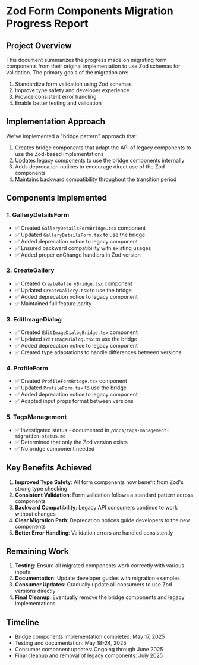 # Zod Form Components Migration Progress Report

## Project Overview
This document summarizes the progress made on migrating form components from their original implementation to use Zod schemas for validation. The primary goals of the migration are:

1. Standardize form validation using Zod schemas
2. Improve type safety and developer experience
3. Provide consistent error handling
4. Enable better testing and validation

## Implementation Approach
We've implemented a "bridge pattern" approach that:

1. Creates bridge components that adapt the API of legacy components to use the Zod-based implementations
2. Updates legacy components to use the bridge components internally
3. Adds deprecation notices to encourage direct use of the Zod components
4. Maintains backward compatibility throughout the transition period

## Components Implemented

### 1. GalleryDetailsForm
- ✅ Created `GalleryDetailsFormBridge.tsx` component
- ✅ Updated `GalleryDetailsForm.tsx` to use the bridge
- ✅ Added deprecation notice to legacy component
- ✅ Ensured backward compatibility with existing usages
- ✅ Added proper onChange handlers in Zod version

### 2. CreateGallery  
- ✅ Created `CreateGalleryBridge.tsx` component
- ✅ Updated `CreateGallery.tsx` to use the bridge
- ✅ Added deprecation notice to legacy component
- ✅ Maintained full feature parity

### 3. EditImageDialog
- ✅ Created `EditImageDialogBridge.tsx` component
- ✅ Updated `EditImageDialog.tsx` to use the bridge
- ✅ Added deprecation notice to legacy component
- ✅ Created type adaptations to handle differences between versions

### 4. ProfileForm
- ✅ Created `ProfileFormBridge.tsx` component  
- ✅ Updated `ProfileForm.tsx` to use the bridge
- ✅ Added deprecation notice to legacy component
- ✅ Adapted input props format between versions

### 5. TagsManagement
- ✅ Investigated status - documented in `/docs/tags-management-migration-status.md`
- ✅ Determined that only the Zod version exists
- ✅ No bridge component needed

## Key Benefits Achieved
1. **Improved Type Safety**: All form components now benefit from Zod's strong type checking
2. **Consistent Validation**: Form validation follows a standard pattern across components
3. **Backward Compatibility**: Legacy API consumers continue to work without changes
4. **Clear Migration Path**: Deprecation notices guide developers to the new components
5. **Better Error Handling**: Validation errors are handled consistently

## Remaining Work
1. **Testing**: Ensure all migrated components work correctly with various inputs
2. **Documentation**: Update developer guides with migration examples
3. **Consumer Updates**: Gradually update all consumers to use Zod versions directly
4. **Final Cleanup**: Eventually remove the bridge components and legacy implementations

## Timeline
- Bridge components implementation completed: May 17, 2025
- Testing and documentation: May 18-24, 2025
- Consumer component updates: Ongoing through June 2025
- Final cleanup and removal of legacy components: July 2025
